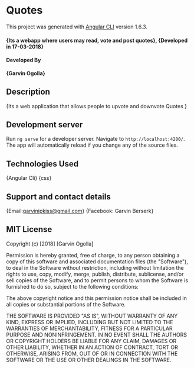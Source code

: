 # Quotes

This project was generated with [Angular CLI](https://github.com/angular/angular-cli) version 1.6.3.

#### {Its a webapp where users may read, vote and post quotes}, {Developed in 17-03-2018}

#### Developed By

**{Garvin Ogolla}**

## Description

{Its a web application that allows people to upvote and downvote Quotes }

## Development server

Run `ng serve` for a developer server. Navigate to `http://localhost:4200/`. The app will automatically reload if you change any of the source files.


## Technologies Used

{Angular Cli}
{css}
## Support and contact details

{Email:garvinipkiss@gmail.com}
{Facebook: Garvin Berserk}

## MIT License
Copyright (c) [2018] [Garvin Ogolla]

Permission is hereby granted, free of charge, to any person obtaining a copy of this software and associated documentation files (the "Software"), to deal in the Software without restriction, including without limitation the rights to use, copy, modify, merge, publish, distribute, sublicense, and/or sell copies of the Software, and to permit persons to whom the Software is furnished to do so, subject to the following conditions:

The above copyright notice and this permission notice shall be included in all copies or substantial portions of the Software.

THE SOFTWARE IS PROVIDED "AS IS", WITHOUT WARRANTY OF ANY KIND, EXPRESS OR IMPLIED, INCLUDING BUT NOT LIMITED TO THE WARRANTIES OF MERCHANTABILITY, FITNESS FOR A PARTICULAR PURPOSE AND NONINFRINGEMENT. IN NO EVENT SHALL THE AUTHORS OR COPYRIGHT HOLDERS BE LIABLE FOR ANY CLAIM, DAMAGES OR OTHER LIABILITY, WHETHER IN AN ACTION OF CONTRACT, TORT OR OTHERWISE, ARISING FROM, OUT OF OR IN CONNECTION WITH THE SOFTWARE OR THE USE OR OTHER DEALINGS IN THE SOFTWARE.
